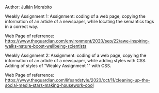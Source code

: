 Author: Julián Morabito

Weakly Assignment 1:
Assignment: coding of a web page, copying the information of an article of a newspaper, while locating the semantics tags in a correct way.

Web Page of referrence: https://www.theguardian.com/environment/2020/sep/22/awe-inspiring-walks-nature-boost-wellbeing-scientists

Weakly Assignment 2:
Assignment: coding of a web page, copying the information of an article of a newspaper, while adding styles with CSS. Adding of styles of "Weakly Assignment 1" with CSS.

Web Page of referrence: 
https://www.theguardian.com/lifeandstyle/2020/oct/11/cleaning-up-the-social-media-stars-making-housework-cool

